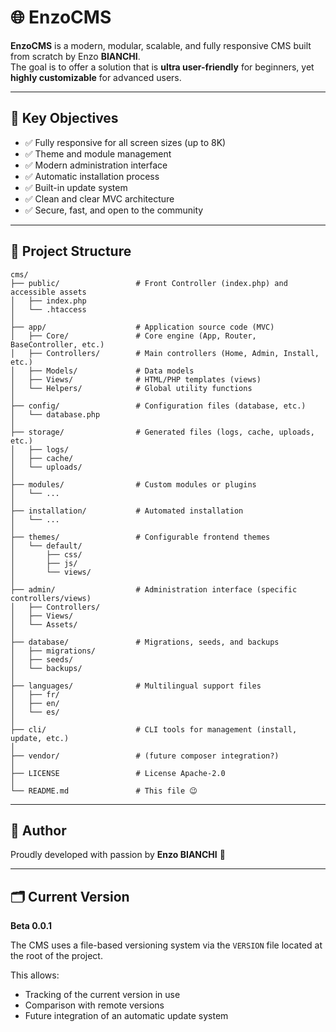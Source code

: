 # 🌐 EnzoCMS

**EnzoCMS** is a modern, modular, scalable, and fully responsive CMS built from scratch by Enzo **BIANCHI**.  
The goal is to offer a solution that is **ultra user-friendly** for beginners, yet **highly customizable** for advanced users.

---

## 🧱 Key Objectives

- ✅ Fully responsive for all screen sizes (up to 8K)
- ✅ Theme and module management
- ✅ Modern administration interface
- ✅ Automatic installation process
- ✅ Built-in update system
- ✅ Clean and clear MVC architecture
- ✅ Secure, fast, and open to the community

---

## 📂 Project Structure

```
cms/
├── public/                 # Front Controller (index.php) and accessible assets
│   ├── index.php
│   └── .htaccess
│
├── app/                    # Application source code (MVC)
│   ├── Core/               # Core engine (App, Router, BaseController, etc.)
│   ├── Controllers/        # Main controllers (Home, Admin, Install, etc.)
│   ├── Models/             # Data models
│   ├── Views/              # HTML/PHP templates (views)
│   └── Helpers/            # Global utility functions
│
├── config/                 # Configuration files (database, etc.)
│   └── database.php
│
├── storage/                # Generated files (logs, cache, uploads, etc.)
│   ├── logs/
│   ├── cache/
│   └── uploads/
│
├── modules/                # Custom modules or plugins
│   └── ...
│
├── installation/           # Automated installation
│   └── ...
│
├── themes/                 # Configurable frontend themes
│   └── default/
│       ├── css/
│       ├── js/
│       └── views/
│
├── admin/                  # Administration interface (specific controllers/views)
│   ├── Controllers/
│   ├── Views/
│   └── Assets/
│
├── database/               # Migrations, seeds, and backups
│   ├── migrations/
│   ├── seeds/
│   └── backups/
│
├── languages/              # Multilingual support files
│   ├── fr/
│   ├── en/
│   └── es/
│
├── cli/                    # CLI tools for management (install, update, etc.)
│
├── vendor/                 # (future composer integration?)
│
├── LICENSE                 # License Apache-2.0
│
└── README.md               # This file 😉
```

---

## 📌 Author

Proudly developed with passion by **Enzo BIANCHI** 🚀

---

## 🗂 Current Version

**Beta 0.0.1**

The CMS uses a file-based versioning system via the `VERSION` file located at the root of the project.

This allows:
- Tracking of the current version in use
- Comparison with remote versions
- Future integration of an automatic update system

